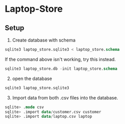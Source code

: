# Laptop-Store
## Setup
1. Create database with schema
```sql
sqlite3 laptop_store.sqlite3 < laptop_store.schema
```
If the command above isn't working, try this instead.
```sql
sqlite3 laptop_store.db -init laptop_store.schema
```
2. open the database
```sql
sqlite3 laptop_store.sqlite3
```
3. Import data from both .csv files into the database.
```sql
sqlite> .mode csv
sqlite> .import data/customer.csv customer
sqlite> .import data/laptop.csv laptop
```